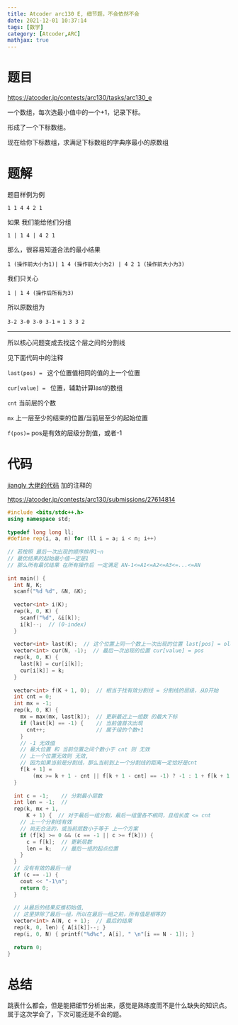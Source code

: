 ```yaml
---
title: Atcoder arc130 E, 细节题，不会依然不会
date: 2021-12-01 10:37:14
tags: [数学]
category: [Atcoder,ARC]
mathjax: true
---
```


# 题目

https://atcoder.jp/contests/arc130/tasks/arc130_e

一个数组，每次选最小值中的一个+1，记录下标。

形成了一个下标数组。

现在给你下标数组，求满足下标数组的字典序最小的原数组

# 题解

题目样例为例

`1 1 4 4 2 1`

如果 我们能给他们分组

`1 | 1 4 | 4 2 1`

那么，很容易知道合法的最小结果

`1 (操作前大小为1)| 1 4 (操作前大小为2) | 4 2 1 (操作前大小为3)`

我们只关心

`1 | 1 4 (操作后所有为3) `

所以原数组为

`3-2 3-0 3-0 3-1` = `1 3 3 2`

---

所以核心问题变成去找这个层之间的分割线

见下面代码中的注释

`last(pos) = ` 这个位置值相同的值的上一个位置

`cur[value] = ` 位置，辅助计算last的数组

`cnt` 当前层的个数

`mx` 上一层至少的结束的位置/当前层至少的起始位置

`f(pos)=` pos是有效的层级分割值，或者-1

# 代码

[jiangly 大佬的代码](https://atcoder.jp/contests/arc130/submissions/27574012) 加的注释的

https://atcoder.jp/contests/arc130/submissions/27614814

```cpp
#include <bits/stdc++.h>
using namespace std;
 
typedef long long ll;
#define rep(i, a, n) for (ll i = a; i < n; i++)
 
// 若按照 最后一次出现的顺序排序1~n
// 最优结果的起始最小值一定是1
// 那么所有最优结果 在所有操作后 一定满足 AN-1<=A1<=A2<=A3<=...<=AN
 
int main() {
  int N, K;
  scanf("%d %d", &N, &K);
 
  vector<int> i(K);
  rep(k, 0, K) {
    scanf("%d", &i[k]);
    i[k]--;  // (0-index)
  }
 
  vector<int> last(K);  // 这个位置上同一个数上一次出现的位置 last[pos] = oldpos
  vector<int> cur(N, -1);  // 最后一次出现的位置 cur[value] = pos
  rep(k, 0, K) {
    last[k] = cur[i[k]];
    cur[i[k]] = k;
  }
 
  vector<int> f(K + 1, 0);  // 相当于找有效分割线 = 分割线的层级，从0开始
  int cnt = 0;
  int mx = -1;
  rep(k, 0, K) {
    mx = max(mx, last[k]);  // 更新最近上一组数 的最大下标
    if (last[k] == -1) {    // 当前值首次出现
      cnt++;                // 属于组的个数+1
    }
    // -1 无效值
    // 最大位置 和 当前位置之间个数小于 cnt 则 无效
    // 上一个位置无效则 无效,
    // 因为如果当前是分割线，那么当前到上一个分割线的距离一定恰好是cnt
    f[k + 1] =
        (mx >= k + 1 - cnt || f[k + 1 - cnt] == -1) ? -1 : 1 + f[k + 1 - cnt];
  }
 
  int c = -1;    // 分割最小层数
  int len = -1;  //
  rep(k, mx + 1,
      K + 1) {  // 对于最后一组分割，最后一组里各不相同，且组长度 <= cnt
    // 上一个分割线有效
    // 尚无合法的，或当前层数小于等于 上一个方案
    if (f[k] >= 0 && (c == -1 || c >= f[k])) {
      c = f[k];  // 更新层数
      len = k;   // 最后一组的起点位置
    }
  }
  // 没有有效的最后一组
  if (c == -1) {
    cout << "-1\n";
    return 0;
  }
 
  // 从最后的结果反推初始值,
  // 这里排除了最后一组，所以在最后一组之前，所有值是相等的
  vector<int> A(N, c + 1);  // 最后的结果
  rep(k, 0, len) { A[i[k]]--; }
  rep(i, 0, N) { printf("%d%c", A[i], " \n"[i == N - 1]); }
 
  return 0;
}
```

# 总结

跳表什么都会，但是能把细节分析出来，感觉是熟练度而不是什么缺失的知识点。属于这次学会了，下次可能还是不会的题。
